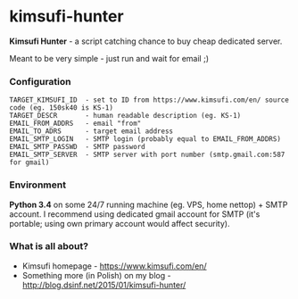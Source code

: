 # kimsufi-hunter
**Kimsufi Hunter** - a script catching chance to buy cheap dedicated server. 

Meant to be very simple - just run and wait for email ;)

### Configuration
    TARGET_KIMSUFI_ID  - set to ID from https://www.kimsufi.com/en/ source code (eg. 150sk40 is KS-1)
    TARGET_DESCR       - human readable description (eg. KS-1)
    EMAIL_FROM_ADDRS   - email "from"
    EMAIL_TO_ADRS      - target email address
    EMAIL_SMTP_LOGIN   - SMTP login (probably equal to EMAIL_FROM_ADDRS)
    EMAIL_SMTP_PASSWD  - SMTP password
    EMAIL_SMTP_SERVER  - SMTP server with port number (smtp.gmail.com:587 for gmail)

### Environment
**Python 3.4** on some 24/7 running machine (eg. VPS, home nettop) + SMTP account.
I recommend using dedicated gmail account for SMTP (it's portable; using own primary account would affect security).

### What is all about?
+ Kimsufi homepage - https://www.kimsufi.com/en/
+ Something more (in Polish) on my blog - http://blog.dsinf.net/2015/01/kimsufi-hunter/
